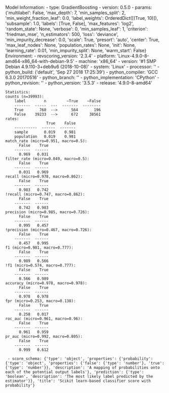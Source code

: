 Model Information:
	 - type: GradientBoosting
	 - version: 0.5.0
	 - params: {'multilabel': False, 'max_depth': 7, 'min_samples_split': 2, 'min_weight_fraction_leaf': 0.0, 'label_weights': OrderedDict([(True, 10)]), 'subsample': 1.0, 'labels': [True, False], 'max_features': 'log2', 'random_state': None, 'verbose': 0, 'min_samples_leaf': 1, 'criterion': 'friedman_mse', 'n_estimators': 500, 'loss': 'deviance', 'min_impurity_decrease': 0.0, 'scale': True, 'presort': 'auto', 'center': True, 'max_leaf_nodes': None, 'population_rates': None, 'init': None, 'learning_rate': 0.01, 'min_impurity_split': None, 'warm_start': False}
	Environment:
	 - revscoring_version: '2.3.4'
	 - platform: 'Linux-4.9.0-8-amd64-x86_64-with-debian-9.5'
	 - machine: 'x86_64'
	 - version: '#1 SMP Debian 4.9.110-3+deb9u6 (2018-10-08)'
	 - system: 'Linux'
	 - processor: ''
	 - python_build: ('default', 'Sep 27 2018 17:25:39')
	 - python_compiler: 'GCC 6.3.0 20170516'
	 - python_branch: ''
	 - python_implementation: 'CPython'
	 - python_revision: ''
	 - python_version: '3.5.3'
	 - release: '4.9.0-8-amd64'
	
	Statistics:
	counts (n=39993):
		label        n         ~True    ~False
		-------  -----  ---  -------  --------
		True       760  -->      564       196
		False    39233  -->      672     38561
	rates:
		              True    False
		----------  ------  -------
		sample       0.019    0.981
		population   0.019    0.981
	match_rate (micro=0.951, macro=0.5):
		  False    True
		-------  ------
		  0.969   0.031
	filter_rate (micro=0.049, macro=0.5):
		  False    True
		-------  ------
		  0.031   0.969
	recall (micro=0.978, macro=0.862):
		  False    True
		-------  ------
		  0.983   0.742
	!recall (micro=0.747, macro=0.862):
		  False    True
		-------  ------
		  0.742   0.983
	precision (micro=0.985, macro=0.726):
		  False    True
		-------  ------
		  0.995   0.457
	!precision (micro=0.467, macro=0.726):
		  False    True
		-------  ------
		  0.457   0.995
	f1 (micro=0.981, macro=0.777):
		  False    True
		-------  ------
		  0.989   0.566
	!f1 (micro=0.574, macro=0.777):
		  False    True
		-------  ------
		  0.566   0.989
	accuracy (micro=0.978, macro=0.978):
		  False    True
		-------  ------
		  0.978   0.978
	fpr (micro=0.253, macro=0.138):
		  False    True
		-------  ------
		  0.258   0.017
	roc_auc (micro=0.961, macro=0.96):
		  False    True
		-------  ------
		  0.961   0.959
	pr_auc (micro=0.992, macro=0.805):
		  False    True
		-------  ------
		  0.999   0.612
	
	 - score_schema: {'type': 'object', 'properties': {'probability': {'type': 'object', 'properties': {'false': {'type': 'number'}, 'true': {'type': 'number'}}, 'description': 'A mapping of probabilities onto each of the potential output labels'}, 'prediction': {'type': 'boolean', 'description': 'The most likely label predicted by the estimator'}}, 'title': 'Scikit learn-based classifier score with probability'}

